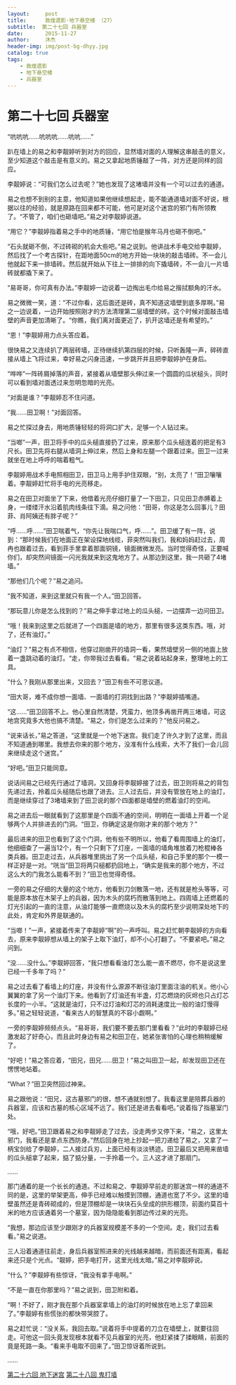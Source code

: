 ```yaml
---
layout:     post
title:      敦煌遗影·地下悬空楼 （27）
subtitle:  第二十七回 兵器室
date:       2015-11-27
author:     沐杰
header-img: img/post-bg-dhyy.jpg
catalog: true
tags:
    - 敦煌遗影
    - 地下悬空楼
    - 兵器室
---
```

# 第二十七回 兵器室

“吭吭吭……吭吭吭……吭吭……”

趴在墙上的易之和李靓婷听到对方的回应，显然墙对面的人理解这串敲击的意义，至少知道这个敲击是有意义的。易之又拿起地质锤敲了一阵，对方还是同样的回应。

李靓婷说：“可我们怎么过去呢？”她也发现了这堵墙并没有一个可以过去的通道。

易之也想不到别的主意，他知道如果他继续想起走，能不能通道墙对面不好说，根据以往的经验，就是原路在回来都不可能，他可是对这个迷宫的邪门有所领教了。“不管了，咱们也砸墙吧。”易之对李靓婷说道。

“用它？”李靓婷指着易之手中的地质锤，“用它怕是猴年马月也砸不倒吧。”

“石头就砸不倒，不过砖砌的机会大些吧。”易之说到。他讲战术手电交给李靓婷，然后找了一个考古探针，在距地面50cm的地方开始一块块的敲击墙砖。不一会儿他就起下来一排墙砖。然后就开始从下往上一排排的向下撬墙砖，不一会儿一片墙砖就都撬下来了。

“易哥哥，你可真有办法。”李靓婷一边说着一边掏出毛巾给易之揩拭额角的汗水。

易之微微一笑，道：“不过你看，这后面还是砖，真不知道这墙壁到底多厚啊。”易之一边说着，一边开始按照刚才的方法清理第二层墙壁的砖。这个时候对面敲击墙壁的声音更加清晰了。“你瞧，我们离对面更近了，扒开这墙还是有希望的。”

“恩！”李靓婷用力点头答应着。

很快易之又连续扒了两层砖墙，正待继续扒第四层的时候，只听轰隆一声，碎砖直接从墙上飞将过来，幸好易之闪身迅速，一步跳开并且把李靓婷护在身后。

“哗哗”一阵砖屑掉落的声音，紧接着从墙壁那头伸过来一个圆圆的瓜状槌头，同时可以看到墙对面透过来忽明忽暗的光亮。

“对面是谁？”李靓婷忍不住问道。

“我……田卫啊！”对面回答。

易之忙探过身去，用地质锤轻轻的将洞口扩大，足够一个人钻过来。

“当啷”一声，田卫将手中的瓜头槌直接扔了过来，原来那个瓜头槌连着的把足有3尺长。田卫先将右腿从墙洞上伸过来，然后上身和左腿一个跟着过来。田卫一过来就坐在地上呼呼的喘着粗气。

李靓婷用战术手电照相田卫，田卫马上用手护住双眼，“别，太亮了！”田卫嚷嚷着。李靓婷赶忙将手电的光亮移走。

易之在田卫对面坐了下来，他借着光亮仔细打量了一下田卫，只见田卫赤膊着上身，一缕缕汗水沿着肌肉线条往下滴。易之问他：“田哥，你这是怎么回事儿？田菲、肖阿姨还有胖子呢？”

“呼……呼……”田卫喘着气，“你先让我喘口气，呼……”。田卫缓了有一阵，说到：“那时候我们在地面正在架设探地线缆，菲突然叫我们，我和妈妈赶过去，周冉也跟着过去，看到菲手里拿着那面铜镜，镜面微微发亮。当时觉得奇怪，正要喊你们，却突然间镜面一闪光我就来到这鬼地方了。从那边到这里，我一共砸了4堵墙。”

“那他们几个呢？”易之追问。

“我不知道，来到这里就只有我一个人。”田卫回答。

“那玩意儿你是怎么找到的？”易之伸手拿过地上的瓜头槌，一边摆弄一边问田卫。

“哦！我来到这里之后就进了一个四面是墙的地方，那里有很多这类东西。哦，对了，还有油灯。”

“油灯？”易之有点不相信，他穿过刚凿开的墙洞一看，果然墙壁另一侧的地面上放着一盏跳动着的油灯。“走，你带我过去看看。“易之说着站起身来，整理地上的工具。

”什么？我刚从那里出来，又回去？”田卫有些不可思议道。

“田大哥，难不成你想一面墙、一面墙的打洞找到出路？”李靓婷插嘴道。

“这……”田卫回答不上。他心里自然清楚，凭蛮力，他顶多再凿开两三堵墙，可这地宫究竟多大他也搞不清楚。“易之，你们是怎么过来的？”他反问易之。

“说来话长，”易之答道，“这里就是一个地下迷宫。我们走了许久才到了这里，而且不知道通到哪里。我想去你来的那个地方，没准有什么线索，大不了我们一会儿回来继续走这个迷宫。”

“好吧。”田卫只能同意。

说话间易之已经先行通过了墙洞，又回身将李靓婷接了过去，田卫则将易之的背包先递过去，拎着瓜头槌随后也跟了进去。三人过去后，并没有管放在地上的油灯，而是继续穿过了3堵墙来到了田卫说的那个四面都是墙壁的燃着油灯的空间。

易之进去后一眼就看到了这那里是个四面不通的空间，明明在一面墙上开着一个足够两个人并排进去的门洞。“田卫，你确定这是你刚才来的那个地方？”

最后进来的田卫也看到了这个门洞，他有些不明所以，他看了看周围墙上的油灯，他细细查了一遍当12个，有一个只剩下了灯座，一面墙的墙角堆放着刀枪棍棒各类兵器。田卫走过去，从兵器堆里挑出了另一个瓜头槌，和自己手里的那个一模一样正好是一对。“咣当”田卫将两只槌都扔回地上，“确实是我来的那个地方，不过这么大的门我怎么能看不到？”田卫也觉得奇怪。

一旁的易之仔细的大量的这个地方，他看到刀剑散落一地，还有就是枪头等等，可能是原本放在木架子上的兵器，因为木头的腐朽而散落到地上。四周墙上还燃着的灯光引起的一直的注意，从油灯能够一直燃烧以及木头的腐朽至少说明深处地下的此处，肯定和外界是联通的。

“当啷！”一声，紧接着传来了李靓婷“啊”的一声呼叫。易之赶忙朝李靓婷的方向看去，原来李靓婷想从墙上的架子上取下油灯，却不小心打翻了。“不要紧吧。”易之问到。

“没……没什么。”李靓婷回答，“我只想看看油灯怎么能一直不燃尽，你不是说这里已经一千多年了吗？”

易之过去看了看墙上的灯座，并没有什么源源不断往油灯里面注油的机关。他小心翼翼的拿了另一个油灯下来。他看到了灯油还有半盏，灯芯燃烧的灰烬也只占灯芯长度的一小半。“这就是油灯，只不过灯油和灯芯的消耗速度比一般的油灯慢得多。”易之轻轻说道，“看来古人的智慧真的不容小觑啊。”

一旁的李靓婷频频点头。“易哥哥，我们要不要去那门里看看？”此时的李靓婷已经激发起了好奇心，而且此时身边有易之和田卫在，她紧张害怕的心理也稍稍缓解了。

“好吧！”易之答应着，“田兄，田兄……田卫！”易之叫田卫一起，却发现田卫还在愣愣地站着。

“What？”田卫突然回过神来。

易之跟他说：“田兄，这古墓邪门的很，想不通就别想了。我看这里是陪葬兵器的兵器室，应该和古墓的核心区域不远了。我们还是进去看看吧。”说着指了指墓室门处。

“哦，好吧。”田卫跟着易之和李靓婷走了过去，没走两步又停下来，“易之，这里太邪门，我看还是拿点东西防身。”然后回身在地上抄起一把刀递给了易之，又拿了一柄宝剑给了李靓婷，二人接过兵刃，上面已经有淡淡锈迹。田卫最后又把用来凿墙的瓜头槌拿了起来，掂了掂分量，一手拎着一个。三人这才进了那扇门。

……

那门通着的是一个长长的通道。不过和易之、李靓婷早前走的那迷宫一样的通道不同的是，这里的举架更高，伸手已经难以触摸到顶棚，通道也宽了不少。这里的墙壁虽然还是青砖砌成的，但是顶棚却是一块块石头垒成的拱形棚顶，前面约莫百十米的地方应该通着另一个墓室，因为隐隐能看到那边传过来的光亮。

“我想，那边应该至少跟刚才的兵器室规模差不多的一个空间。走，我们过去看看。”易之说道。

三人沿着通道往前走，身后兵器室照进来的光线越来越暗，而前面还有距离，看起来还只是个光点。“靓婷，把手电打开，这里光线太暗。”易之对李靓婷说。

“什么？”李靓婷有些惊讶，“我没有拿手电啊。”

“不是一直在你那里吗？”易之说到，田卫附和着。

“啊！不好了，刚才我在那个兵器室拿墙上的油灯的时候放在地上忘了拿回来了。”李靓婷有些慌张的都快带哭腔了。

易之赶忙说：“没关系，我回去取。”说着将手中提着的刀立在墙壁上，就要往回走。可他这一回头竟发现根本就看不见兵器室的光亮，他赶紧揉了揉眼睛，前面的竟是死路一条。“看来手电取不回来了。”田卫惊讶着所说到。

……

[第二十六回 地下迷宫](http://www.jianshu.com/p/fa61994ffd08)
[第二十八回 鬼打墙](http://www.jianshu.com/p/257c899fcd13)
